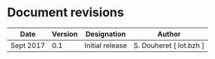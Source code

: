 Document revisions
==================

| Date        | Version | Designation                          | Author                  |
|-------------|---------|--------------------------------------|-------------------------|
| Sept 2017   |   0.1   | Initial release                      | S. Douheret [ Iot.bzh ] |
